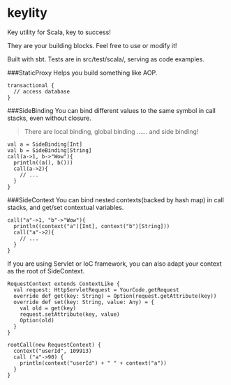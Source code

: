 keylity
=======
Key utility for Scala, key to success!

They are your building blocks. Feel free to use or modify it!

Built with sbt. Tests are in src/test/scala/, serving as code examples.

###StaticProxy
Helps you build something like AOP.
```
transactional {
  // access database
}
```

###SideBinding
You can bind different values to the same symbol in call stacks, even without closure.
> There are local binding, global binding ...... and side binding!

```
val a = SideBinding[Int]
val b = SideBinding[String]
call(a->1, b->"Wow"){
  println((a(), b()))
  call(a->2){
    // ...
  }
}
```


###SideContext
You can bind nested contexts(backed by hash map) in call stacks, and get/set contextual variables.
```
call("a"->1, "b"->"Wow"){
  println((context("a")[Int], context("b")[String]))
  call("a"->2){
    // ...
  }
}
```
If you are using Servlet or IoC framework, you can also adapt your context as the root of SideContext.
```
RequestContext extends ContextLike {
  val request: HttpServletRequest = YourCode.getRequest
  override def get(key: String) = Option(request.getAttribute(key))
  override def set(key: String, value: Any) = {
    val old = get(key)
    request.setAttribute(key, value)
    Option(old)
  }
}

rootCall(new RequestContext) {
  context("userId", 109913)
  call ("a"->90) {
    println(context("userId") + " " + context("a"))
  }
}
```
